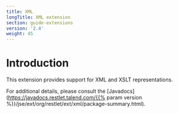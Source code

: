 ```yaml
---
title: XML
longTitle: XML extension
section: guide-extensions
version: '2.4'
weight: 45
---
```

# Introduction

This extension provides support for XML and XSLT representations.

For additional details, please consult the
[Javadocs](https://javadocs.restlet.talend.com/{{% param version %}}/jse/ext/org/restlet/ext/xml/package-summary.html).
